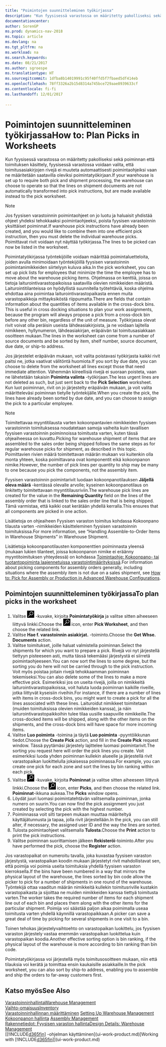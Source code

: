 ```yaml
---
title: "Poimintojen suunnitteleminen työkirjassa"
description: "Kun fyysisessä varastossa on määritetty pakolliseksi sekä poiminnan että toimituksen käsittely, fyysisessä varastossa voidaan valita, että toimitusasiakirjojen rivejä ei muuteta automaattisesti poimintaohjeiksi, vaan ne määritetään saatavilla oleviksi poimintatyökirjaan."
documentationcenter: 
author: SorenGP
ms.prod: dynamics-nav-2018
ms.topic: article
ms.devlang: na
ms.tgt_pltfrm: na
ms.workload: na
ms.search.keywords: 
ms.date: 08/21/2017
ms.author: sgroespe
ms.translationtype: HT
ms.sourcegitcommit: 1dfba8b14019991c95f40ffd5f7fbaed5df414eb
ms.openlocfilehash: 78ff3326a2b15d8314a745bce729aae8939633cf
ms.contentlocale: fi-fi
ms.lasthandoff: 12/01/2017

---
```

# <a name="how-to-plan-picks-in-worksheets"></a><span data-ttu-id="2e32f-103">Poimintojen suunnitteleminen työkirjassa</span><span class="sxs-lookup"><span data-stu-id="2e32f-103">How to: Plan Picks in Worksheets</span></span>
<span data-ttu-id="2e32f-104">Kun fyysisessä varastossa on määritetty pakolliseksi sekä poiminnan että toimituksen käsittely, fyysisessä varastossa voidaan valita, että toimitusasiakirjojen rivejä ei muuteta automaattisesti poimintaohjeiksi vaan ne määritetään saatavilla oleviksi poimintatyökirjaan.</span><span class="sxs-lookup"><span data-stu-id="2e32f-104">If your warehouse is set up to require both pick and shipment processing, the warehouse can choose to operate so that the lines on shipment documents are not automatically transformed into pick instructions, but are made available instead to the pick worksheet.</span></span>  

> [!NOTE]  
>  <span data-ttu-id="2e32f-105">Jos fyysisen varastoinnin poimintaohjeet on jo luotu ja haluaisit yhdistää ohjeet yhdeksi tehokkaaksi poimintaohjeeksi, poista fyysisen varastoinnin yksittäiset poiminnat.</span><span class="sxs-lookup"><span data-stu-id="2e32f-105">If warehouse pick instructions have already been created, and you would like to combine them into one efficient pick instruction, then you must delete the individual warehouse picks.</span></span> <span data-ttu-id="2e32f-106">Poimittavat rivit voidaan nyt näyttää työkirjassa.</span><span class="sxs-lookup"><span data-stu-id="2e32f-106">The lines to be picked can now be listed in the worksheet.</span></span>  

<span data-ttu-id="2e32f-107">Poimintatyökirjassa työntekijöille voidaan määrittää poimintaluetteloita, joiden avulla minimoidaan työntekijöillä fyysisen varastoinnin poimintanimikkeiden siirtelyyn kuluva aika.</span><span class="sxs-lookup"><span data-stu-id="2e32f-107">In the pick worksheet, you can set up pick lists for employees that minimize the time the employee has to move about the warehouse picking items.</span></span> <span data-ttu-id="2e32f-108">Ohjelmassa on kenttiä, joissa on tietoja laiturointivarastopaikoissa saatavilla olevien nimikkeiden määristä. Laiturointitilanteissa on hyödyllistä suunnitella työtehtäviä, koska ohjelma ehdottaa aina poimintaa laiturointivarastopaikasta ennen muita varastopaikkoja mittayksiköstä riippumatta.</span><span class="sxs-lookup"><span data-stu-id="2e32f-108">There are fields that contain information about the quantities of items available in the cross-dock bins. This is useful in cross docking situations to plan your work assignments, because the program will always propose a pick from a cross-dock bin before any other bin, regardless of the unit of measure.</span></span> <span data-ttu-id="2e32f-109">Työkirjassa olevat rivit voivat olla peräisin useista lähdeasiakirjoista, ja ne voidaan lajitella nimikkeen, hyllynumeron, lähdeasiakirjan, eräpäivän tai toimitusasiakkaan osoitteen mukaan.</span><span class="sxs-lookup"><span data-stu-id="2e32f-109">The lines in the worksheet can come from a number of source documents and be sorted by item, shelf number, source document, due date, or ship-to address.</span></span>  

<span data-ttu-id="2e32f-110">Jos järjestelet eräpäivän mukaan, voit valita poistavasi työkirjasta kaikki rivit paitsi ne, jotka vaativat välitöntä huomiota.</span><span class="sxs-lookup"><span data-stu-id="2e32f-110">If you sort by due date, you can choose to delete from the worksheet all lines except those that need immediate attention.</span></span> <span data-ttu-id="2e32f-111">Vähemmän kiireellisiä rivejä ei suoraan poisteta, vaan ne lähetetään takaisin **Poiminta valinta** -työkirjaan.</span><span class="sxs-lookup"><span data-stu-id="2e32f-111">The less urgent lines are not deleted as such, but just sent back to the **Pick Selection** worksheet.</span></span> <span data-ttu-id="2e32f-112">Kun luot poiminnan, rivit on jo järjestelty eräpäivän mukaan, ja voit valita määritteleväsi poiminnan tietylle työntekijälle.</span><span class="sxs-lookup"><span data-stu-id="2e32f-112">When you create the pick, the lines have already been sorted by due date, and you can choose to assign the pick to a particular employee.</span></span>  

> [!NOTE]  
>  <span data-ttu-id="2e32f-113">Toimitettavaa myyntitilausta varten kokoonpantavien nimikkeiden fyysisen varastoinnin toimituksessa noudatetaan samoja vaiheita kuin tavallisen fyysisen varastoinnin poiminnoissa toimitusta varten, kuten tässä ohjeaiheessa on kuvattu.</span><span class="sxs-lookup"><span data-stu-id="2e32f-113">Picking for warehouse shipment of items that are assembled to the sales order being shipped follows the same steps as for regular warehouse picks for shipment, as described in this topic.</span></span> <span data-ttu-id="2e32f-114">Poimittavien rivien määrä toimitettavan määrän mukaan voi kuitenkin olla monta yhteen, koska poimittavana ovat komponentit eikä kokoonpanon nimike.</span><span class="sxs-lookup"><span data-stu-id="2e32f-114">However, the number of pick lines per quantity to ship may be many to one because you pick the components, not the assembly item.</span></span>  
>   
>  <span data-ttu-id="2e32f-115">Fyysisen varastoinnin poimintarivit luodaan kokoonpanotilauksen **Jäljellä oleva määrä** -kentässä olevalle arvolle; kyseinen kokoonpanotilaus on linkitetty toimitettavaan myyntitilausriviin.</span><span class="sxs-lookup"><span data-stu-id="2e32f-115">The warehouse pick lines are created for the value in the **Remaining Quantity** field on the lines of the assembly order that is linked to the sales order line that is being shipped.</span></span> <span data-ttu-id="2e32f-116">Tämä varmistaa, että kaikki osat kerätään yhdellä kerralla.</span><span class="sxs-lookup"><span data-stu-id="2e32f-116">This ensures that all components are picked in one action.</span></span>  
>   
>  <span data-ttu-id="2e32f-117">Lisätietoja on ohjeaiheen Fyysisen varaston toimitus kohdassa Kokoonpano tilausta varten -nimikkeiden käsitteleminen fyysisen varastoinnin toimituksissa.</span><span class="sxs-lookup"><span data-stu-id="2e32f-117">For more information, see “Handling Assemble-to-Order Items in Warehouse Shipments” in Warehouse Shipment.</span></span>  
>   
>  <span data-ttu-id="2e32f-118">Lisätietoja kokoonpanotilausten komponenttien poiminnasta yleensä (mukaan lukien tilanteet, joissa kokoonpanon nimike ei eräänny myyntitoimituksen yhteydessä) on kohdassa [Toimintaohje: Kokoonpano- tai tuotantopoiminta laajennetuissa varastointimäärityksissä](warehouse-how-to-pick-for-internal-operations-in-advanced-warehousing.md).</span><span class="sxs-lookup"><span data-stu-id="2e32f-118">For information about picking components for assembly orders generally, including situations where the assembly item is not due on a sales shipment, see [How to: Pick for Assembly or Production in Advanced Warehouse Configurations](warehouse-how-to-pick-for-internal-operations-in-advanced-warehousing.md).</span></span>  

## <a name="to-plan-picks-in-the-worksheet"></a><span data-ttu-id="2e32f-119">Poimintojen suunnitteleminen työkirjassa</span><span class="sxs-lookup"><span data-stu-id="2e32f-119">To plan picks in the worksheet</span></span>  
1.  <span data-ttu-id="2e32f-120">Valitse ![Etsi sivu tai raportti](media/ui-search/search_small.png "Etsi sivu tai raportti -kuvake") -kuvake, kirjoita **Poimintatyökirja** ja valitse sitten aiheeseen liittyvä linkki.</span><span class="sxs-lookup"><span data-stu-id="2e32f-120">Choose the ![Search for Page or Report](media/ui-search/search_small.png "Search for Page or Report icon") icon, enter **Pick Worksheet**, and then choose the related link.</span></span>  
2.  <span data-ttu-id="2e32f-121">Valitse **Hae f. varastoinnin asiakirjat.** -toiminto.</span><span class="sxs-lookup"><span data-stu-id="2e32f-121">Choose the **Get Whse. Documents** action.</span></span>  
3.  <span data-ttu-id="2e32f-122">Valitse toimitukset, joille haluat valmistella poiminnan.</span><span class="sxs-lookup"><span data-stu-id="2e32f-122">Select the shipments for which you want to prepare a pick.</span></span> <span data-ttu-id="2e32f-123">Rivejä voi nyt järjestellä tiettyyn pisteeseen asti, mutta tässä tekemääsi järjestystä ei siirretä poimintaohjeeseen.</span><span class="sxs-lookup"><span data-stu-id="2e32f-123">You can now sort the lines to some degree, but the sorting you do here will not be carried through to the pick instruction.</span></span> <span data-ttu-id="2e32f-124">Voit myös poistaa joitain rivejä tehokkaamman poiminnan tekemiseksi.</span><span class="sxs-lookup"><span data-stu-id="2e32f-124">You can also delete some of the lines to make a more effective pick.</span></span> <span data-ttu-id="2e32f-125">Esimerkiksi jos on useita rivejä, joilla on nimikkeitä laiturointivarastopaikoissa, voit haluta luoda poiminnan kaikille riveille, jotka liittyvät kyseisiin riveihin.</span><span class="sxs-lookup"><span data-stu-id="2e32f-125">For instance, if there are a number of lines with items in cross-dock bins, you might want to create a pick for all the lines associated with these lines.</span></span> <span data-ttu-id="2e32f-126">Laituroidut nimikkeet toimitetaan (muiden toimituksissa olevien nimikkeiden kanssa), ja näin laiturointivarastopaikkoihin tulee tilaa uusille saapuville nimikkeille.</span><span class="sxs-lookup"><span data-stu-id="2e32f-126">The cross-docked items will be shipped, along with the other items on the shipments, and the cross-dock bins will have space for more incoming items.</span></span>  
4.  <span data-ttu-id="2e32f-127">Valitse **Luo poiminta** -toimina ja täytä **Luo poiminta** -pyyntöikkunan tiedot.</span><span class="sxs-lookup"><span data-stu-id="2e32f-127">Choose the **Create Pick** action, and fill in the **Create Pick** request window.</span></span> <span data-ttu-id="2e32f-128">Tässä pyytämäsi järjestely lajittelee luomasi poimintarivit.</span><span class="sxs-lookup"><span data-stu-id="2e32f-128">The sorting you request here will order the pick lines you create.</span></span> <span data-ttu-id="2e32f-129">Voit esimerkiksi luoda yhden poiminnan kullekin alueelle ja järjestellä rivit varastopaikan luokittelulla jokaisessa poiminnassa.</span><span class="sxs-lookup"><span data-stu-id="2e32f-129">For example, you can create one pick for each zone and sort the lines by bin ranking within each pick.</span></span>  
5.  <span data-ttu-id="2e32f-130">Valitse ![Etsi sivu tai raportti](media/ui-search/search_small.png "Etsi sivu tai raportti -kuvake") -kuvake, kirjoita **Poiminnat** ja valitse sitten aiheeseen liittyvä linkki.</span><span class="sxs-lookup"><span data-stu-id="2e32f-130">Choose the ![Search for Page or Report](media/ui-search/search_small.png "Search for Page or Report icon") icon, enter **Picks**, and then choose the related link.</span></span> <span data-ttu-id="2e32f-131">**Poiminnat**-ikkuna aukeaa.</span><span class="sxs-lookup"><span data-stu-id="2e32f-131">The **Picks** window opens.</span></span>  
6.  <span data-ttu-id="2e32f-132">Löydät juuri luomasi poimintatehtävän valitsemalla poiminnan, jonka numero on suurin.</span><span class="sxs-lookup"><span data-stu-id="2e32f-132">You can now find the pick assignment you just created by selecting the pick with the highest number.</span></span>  
7.  <span data-ttu-id="2e32f-133">Poiminnassa voit silti tarpeen mukaan muuttaa määriteltyä käyttäjätunnusta ja tapaa, jolla rivit järjestellään.</span><span class="sxs-lookup"><span data-stu-id="2e32f-133">In the pick, you can still alter, if necessary, the assigned user ID and the way the lines are sorted.</span></span>  
8.  <span data-ttu-id="2e32f-134">Tulosta poimintaohjeet valitsemalla **Tulosta**.</span><span class="sxs-lookup"><span data-stu-id="2e32f-134">Choose the **Print** action to print the pick instructions.</span></span>  
9. <span data-ttu-id="2e32f-135">Valitse poiminnan suorittamisen jälkeen **Rekisteröi**-toiminto.</span><span class="sxs-lookup"><span data-stu-id="2e32f-135">After you have performed the pick, choose the **Register** action.</span></span>  

<span data-ttu-id="2e32f-136">Jos varastopaikat on numeroitu tavalla, joka kuvastaa fyysisen varaston järjestystä, varastopaikan koodin mukaan järjestetyt rivit mahdollistavat sen, että poimija voi poimia useita toimituksia yhdellä fyysisen varaston kierroksella.</span><span class="sxs-lookup"><span data-stu-id="2e32f-136">If the bins have been numbered in a way that mirrors the physical layout of the warehouse, the lines sorted by bin code allow the picker to pick for a number of shipments in one round of the warehouse.</span></span> <span data-ttu-id="2e32f-137">Työntekijä ottaa vaaditun määrän nimikkeitä kullekin toimitusriville kustakin varastopaikasta ja sijoittaa ne muiden nimikkeiden kanssa tiettyä toimitusta varten.</span><span class="sxs-lookup"><span data-stu-id="2e32f-137">The worker takes the required number of items for each shipment line out of each bin and places them along with the other items for the particular shipment.</span></span> <span data-ttu-id="2e32f-138">Poimija voi säästää paljon aikaa poimimalla useaa toimitusta varten yhdellä käynnillä varastopaikkaan.</span><span class="sxs-lookup"><span data-stu-id="2e32f-138">A picker can save a great deal of time by picking for several shipments in one visit to a bin.</span></span>  

<span data-ttu-id="2e32f-139">Toinen tehokas järjestelyvaihtoehto on varastopaikan luokittelu, jos fyysisen varaston järjestely vastaa enemmän varastopaikan luokittelua kuin varastopaikan koodia.</span><span class="sxs-lookup"><span data-stu-id="2e32f-139">Another effective sorting option is bin ranking, if the physical layout of the warehouse is more according to bin ranking than bin code.</span></span>  

<span data-ttu-id="2e32f-140">Poimintatyökirjassa voi järjestellä myös toimitusosoitteen mukaan, niin että tilauksia voi kerätä ja toimittaa ensin kaukaisille asiakkaille.</span><span class="sxs-lookup"><span data-stu-id="2e32f-140">In the pick worksheet, you can also sort by ship-to address, enabling you to assemble and ship the orders to far-away customers first.</span></span>  

## <a name="see-also"></a><span data-ttu-id="2e32f-141">Katso myös</span><span class="sxs-lookup"><span data-stu-id="2e32f-141">See Also</span></span>
[<span data-ttu-id="2e32f-142">Varastoinninhallinta</span><span class="sxs-lookup"><span data-stu-id="2e32f-142">Warehouse Management</span></span>](warehouse-manage-warehouse.md)  
[<span data-ttu-id="2e32f-143">Vaihto-omaisuus</span><span class="sxs-lookup"><span data-stu-id="2e32f-143">Inventory</span></span>](inventory-manage-inventory.md)  
<span data-ttu-id="2e32f-144">[Varastoinninhallinnan määrittäminen](warehouse-setup-warehouse.md)   </span><span class="sxs-lookup"><span data-stu-id="2e32f-144">[Setting Up Warehouse Management](warehouse-setup-warehouse.md)   </span></span>  
<span data-ttu-id="2e32f-145">[Kokoonpanon hallinta](assembly-assemble-items.md)  </span><span class="sxs-lookup"><span data-stu-id="2e32f-145">[Assembly Management](assembly-assemble-items.md)  </span></span>  
[<span data-ttu-id="2e32f-146">Rakennetiedot: Fyysisen varaston hallinta</span><span class="sxs-lookup"><span data-stu-id="2e32f-146">Design Details: Warehouse Management</span></span>](design-details-warehouse-management.md)  
<span data-ttu-id="2e32f-147">[[!INCLUDE[d365fin](includes/d365fin_md.md)] -ohjelman käyttäminen](ui-work-product.md)</span><span class="sxs-lookup"><span data-stu-id="2e32f-147">[Working with [!INCLUDE[d365fin](includes/d365fin_md.md)]](ui-work-product.md)</span></span>

